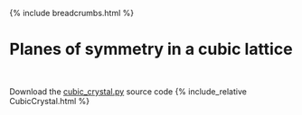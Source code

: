 {% include breadcrumbs.html %}

# Planes of symmetry in a cubic lattice
<div class="header_line"><br/></div>

Download the [cubic_crystal.py](cubic_crystal.py) source code
{% include_relative CubicCrystal.html %}
